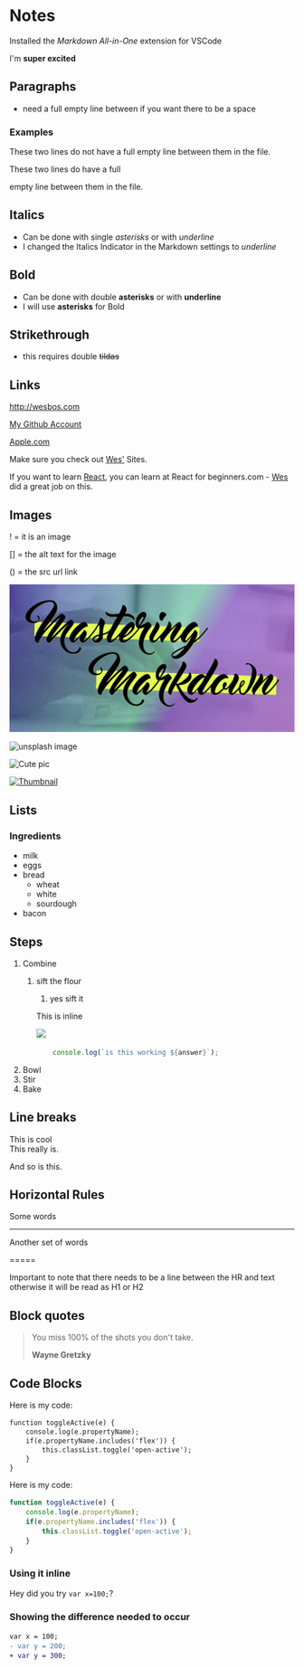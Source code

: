 # Notes

Installed the _Markdown All-in-One_ extension for VSCode

I'm **super excited**

## Paragraphs
- need a full empty line between if you want there to be a space 

### Examples

These two lines do not have a full
empty line between them in the file.

These two lines do have a full

empty line between them in the file.


## Italics 
- Can be done with single *asterisks* or with _underline_
- I changed the Italics Indicator in the Markdown settings to _underline_


## Bold
- Can be done with double **asterisks** or with __underline__
- I will use **asterisks** for Bold


## Strikethrough
- this requires double ~~tildas~~


## Links
<http://wesbos.com>

[My Github Account](https://github.com/PastranaDigital)

[Apple.com](https://www.apple.com/mac-mini/specs/ "Mac Mini Specs")
<!-- The text in the quotes above are shown on hover of the link as a tool tip -->

Make sure you check out [Wes'][1] Sites.

If you want to learn [React][react], you can learn at React for beginners.com - [Wes][1] did a great job on this.

[1]: http://wesbos.com
[react]: http://react.com


## Images
! = it is an image

[] = the alt text for the image

() = the src url link

![Wow great pic!](../markdown.png "Tooltip that will be shown")

![unsplash image](https://unsplash.it/400/400)

![Cute pic][pic]

[pic]: https://unsplash.it/400/401

[![Thumbnail](https://unsplash.it/50/50?image=1000)](https://unsplash.it/400/400?image=1000)


## Lists
### Ingredients

- milk
- eggs
- bread
  - wheat
  - white
  - sourdough
- bacon


## Steps
<!-- No need to give numbers, it will get figured out by the viewer -->
1. Combine
   1. sift the flour
      1. yes sift it
        
        This is inline
        
        ![](https://unsplash.it/200/200?random)
        ```js
            console.log(`is this working ${answer}`);
        ```
2. Bowl
3. Stir
4. Bake

## Line breaks
This is cool<br>
This really is.

And so is this.

## Horizontal Rules

Some words

---

Another set of words

=====

Important to note that there needs to be a line between the HR and text otherwise it will be read as H1 or H2

## Block quotes

> You miss 100% of the shots you don't take.
> 
> **Wayne Gretzky**

## Code Blocks
<!-- indentation method -->
Here is my code:

    function toggleActive(e) {
        console.log(e.propertyName);
        if(e.propertyName.includes('flex')) {
            this.classList.toggle('open-active');
        }
    }

<!-- using triple back ticks -->
Here is my code:
<!-- adding the language will add highlighting -->
```js
function toggleActive(e) {
    console.log(e.propertyName);
    if(e.propertyName.includes('flex')) {
        this.classList.toggle('open-active');
    }
}
```

### Using it inline

Hey did you try `var x=100;`?

### Showing the difference needed to occur
```diff
var x = 100;
- var y = 200;
+ var y = 300;
```